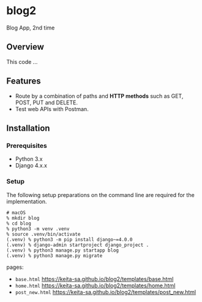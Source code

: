 # blog2
Blog App, 2nd time

## Overview
This code ...

## Features

- Route by a combination of paths and **HTTP methods** such as GET, POST, PUT and DELETE.
- Test web APIs with Postman. 

## Installation

### Prerequisites

- Python 3.x
- Django 4.x.x


### Setup
The following setup preparations on the command line are required for the implementation.
```
# macOS
% mkdir blog
% cd blog
% python3 -m venv .venv
% source .venv/bin/activate
(.venv) % python3 -m pip install django~=4.0.0
(.venv) % django-admin startproject django_project .
(.venv) % python3 manage.py startapp blog
(.venv) % python3 manage.py migrate
```

pages:

- `base.html` https://keita-sa.github.io/blog2/templates/base.html
- `home.html` https://keita-sa.github.io/blog2/templates/home.html
- `post_new.html` https://keita-sa.github.io/blog2/templates/post_new.html
